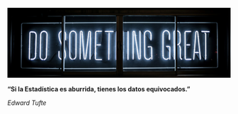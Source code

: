 ![do something great](https://raw.githubusercontent.com/DataPRO-Analitica/.github/main/profile/do_something_great.jpg)


**“Si la Estadística es aburrida, tienes los datos equivocados.”**

*Edward Tufte*

